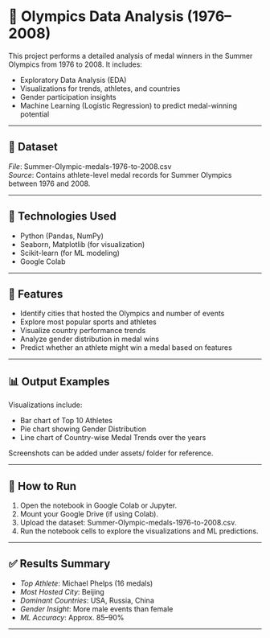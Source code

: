 # 🏅 Olympics Data Analysis (1976–2008)

This project performs a detailed analysis of medal winners in the Summer Olympics from 1976 to 2008. It includes:
- Exploratory Data Analysis (EDA)
- Visualizations for trends, athletes, and countries
- Gender participation insights
- Machine Learning (Logistic Regression) to predict medal-winning potential

---

## 📁 Dataset

*File*: Summer-Olympic-medals-1976-to-2008.csv  
*Source*: Contains athlete-level medal records for Summer Olympics between 1976 and 2008.

---

## 🔧 Technologies Used

- Python (Pandas, NumPy)
- Seaborn, Matplotlib (for visualization)
- Scikit-learn (for ML modeling)
- Google Colab

---

## 🚀 Features

- Identify cities that hosted the Olympics and number of events
- Explore most popular sports and athletes
- Visualize country performance trends
- Analyze gender distribution in medal wins
- Predict whether an athlete might win a medal based on features

---

## 📊 Output Examples

Visualizations include:

- Bar chart of Top 10 Athletes
- Pie chart showing Gender Distribution
- Line chart of Country-wise Medal Trends over the years

Screenshots can be added under assets/ folder for reference.

---

## 📌 How to Run

1. Open the notebook in Google Colab or Jupyter.
2. Mount your Google Drive (if using Colab).
3. Upload the dataset: Summer-Olympic-medals-1976-to-2008.csv.
4. Run the notebook cells to explore the visualizations and ML predictions.

---

## ✅ Results Summary

- *Top Athlete*: Michael Phelps (16 medals)
- *Most Hosted City*: Beijing
- *Dominant Countries*: USA, Russia, China
- *Gender Insight*: More male events than female
- *ML Accuracy*: Approx. 85–90%

---
